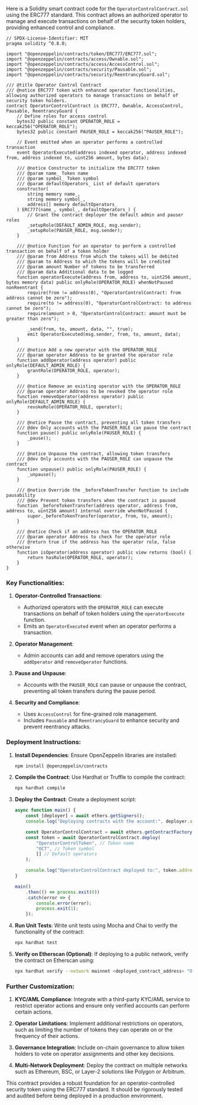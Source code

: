 Here is a Solidity smart contract code for the `OperatorControlContract.sol` using the ERC777 standard. This contract allows an authorized operator to manage and execute transactions on behalf of the security token holders, providing enhanced control and compliance.

```solidity
// SPDX-License-Identifier: MIT
pragma solidity ^0.8.0;

import "@openzeppelin/contracts/token/ERC777/ERC777.sol";
import "@openzeppelin/contracts/access/Ownable.sol";
import "@openzeppelin/contracts/access/AccessControl.sol";
import "@openzeppelin/contracts/security/Pausable.sol";
import "@openzeppelin/contracts/security/ReentrancyGuard.sol";

/// @title Operator Control Contract
/// @notice ERC777 token with enhanced operator functionalities, allowing authorized operators to manage transactions on behalf of security token holders.
contract OperatorControlContract is ERC777, Ownable, AccessControl, Pausable, ReentrancyGuard {
    // Define roles for access control
    bytes32 public constant OPERATOR_ROLE = keccak256("OPERATOR_ROLE");
    bytes32 public constant PAUSER_ROLE = keccak256("PAUSER_ROLE");

    // Event emitted when an operator performs a controlled transaction
    event OperatorExecuted(address indexed operator, address indexed from, address indexed to, uint256 amount, bytes data);

    /// @notice Constructor to initialize the ERC777 token
    /// @param name_ Token name
    /// @param symbol_ Token symbol
    /// @param defaultOperators_ List of default operators
    constructor(
        string memory name_,
        string memory symbol_,
        address[] memory defaultOperators_
    ) ERC777(name_, symbol_, defaultOperators_) {
        // Grant the contract deployer the default admin and pauser roles
        _setupRole(DEFAULT_ADMIN_ROLE, msg.sender);
        _setupRole(PAUSER_ROLE, msg.sender);
    }

    /// @notice Function for an operator to perform a controlled transaction on behalf of a token holder
    /// @param from Address from which the tokens will be debited
    /// @param to Address to which the tokens will be credited
    /// @param amount Number of tokens to be transferred
    /// @param data Additional data to be logged
    function operatorExecute(address from, address to, uint256 amount, bytes memory data) public onlyRole(OPERATOR_ROLE) whenNotPaused nonReentrant {
        require(from != address(0), "OperatorControlContract: from address cannot be zero");
        require(to != address(0), "OperatorControlContract: to address cannot be zero");
        require(amount > 0, "OperatorControlContract: amount must be greater than zero");
        
        _send(from, to, amount, data, "", true);
        emit OperatorExecuted(msg.sender, from, to, amount, data);
    }

    /// @notice Add a new operator with the OPERATOR_ROLE
    /// @param operator Address to be granted the operator role
    function addOperator(address operator) public onlyRole(DEFAULT_ADMIN_ROLE) {
        grantRole(OPERATOR_ROLE, operator);
    }

    /// @notice Remove an existing operator with the OPERATOR_ROLE
    /// @param operator Address to be revoked the operator role
    function removeOperator(address operator) public onlyRole(DEFAULT_ADMIN_ROLE) {
        revokeRole(OPERATOR_ROLE, operator);
    }

    /// @notice Pause the contract, preventing all token transfers
    /// @dev Only accounts with the PAUSER_ROLE can pause the contract
    function pause() public onlyRole(PAUSER_ROLE) {
        _pause();
    }

    /// @notice Unpause the contract, allowing token transfers
    /// @dev Only accounts with the PAUSER_ROLE can unpause the contract
    function unpause() public onlyRole(PAUSER_ROLE) {
        _unpause();
    }

    /// @notice Override the _beforeTokenTransfer function to include pausability
    /// @dev Prevent token transfers when the contract is paused
    function _beforeTokenTransfer(address operator, address from, address to, uint256 amount) internal override whenNotPaused {
        super._beforeTokenTransfer(operator, from, to, amount);
    }

    /// @notice Check if an address has the OPERATOR_ROLE
    /// @param operator Address to check for the operator role
    /// @return true if the address has the operator role, false otherwise
    function isOperator(address operator) public view returns (bool) {
        return hasRole(OPERATOR_ROLE, operator);
    }
}
```

### **Key Functionalities**:

1. **Operator-Controlled Transactions**:
   - Authorized operators with the `OPERATOR_ROLE` can execute transactions on behalf of token holders using the `operatorExecute` function.
   - Emits an `OperatorExecuted` event when an operator performs a transaction.

2. **Operator Management**:
   - Admin accounts can add and remove operators using the `addOperator` and `removeOperator` functions.

3. **Pause and Unpause**:
   - Accounts with the `PAUSER_ROLE` can pause or unpause the contract, preventing all token transfers during the pause period.

4. **Security and Compliance**:
   - Uses `AccessControl` for fine-grained role management.
   - Includes `Pausable` and `ReentrancyGuard` to enhance security and prevent reentrancy attacks.

### **Deployment Instructions**:

1. **Install Dependencies**:
   Ensure OpenZeppelin libraries are installed:
   ```bash
   npm install @openzeppelin/contracts
   ```

2. **Compile the Contract**:
   Use Hardhat or Truffle to compile the contract:
   ```bash
   npx hardhat compile
   ```

3. **Deploy the Contract**:
   Create a deployment script:
   ```javascript
   async function main() {
       const [deployer] = await ethers.getSigners();
       console.log("Deploying contracts with the account:", deployer.address);

       const OperatorControlContract = await ethers.getContractFactory("OperatorControlContract");
       const token = await OperatorControlContract.deploy(
           "OperatorControlToken", // Token name
           "OCT", // Token symbol
           [] // Default operators
       );

       console.log("OperatorControlContract deployed to:", token.address);
   }

   main()
       .then(() => process.exit(0))
       .catch(error => {
           console.error(error);
           process.exit(1);
       });
   ```

4. **Run Unit Tests**:
   Write unit tests using Mocha and Chai to verify the functionality of the contract:
   ```bash
   npx hardhat test
   ```

5. **Verify on Etherscan (Optional)**:
   If deploying to a public network, verify the contract on Etherscan using:
   ```bash
   npx hardhat verify --network mainnet <deployed_contract_address> "OperatorControlToken" "OCT" []
   ```

### **Further Customization**:

1. **KYC/AML Compliance**: 
   Integrate with a third-party KYC/AML service to restrict operator actions and ensure only verified accounts can perform certain actions.
   
2. **Operator Limitations**:
   Implement additional restrictions on operators, such as limiting the number of tokens they can operate on or the frequency of their actions.

3. **Governance Integration**:
   Include on-chain governance to allow token holders to vote on operator assignments and other key decisions.

4. **Multi-Network Deployment**:
   Deploy the contract on multiple networks such as Ethereum, BSC, or Layer-2 solutions like Polygon or Arbitrum.

This contract provides a robust foundation for an operator-controlled security token using the ERC777 standard. It should be rigorously tested and audited before being deployed in a production environment.